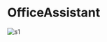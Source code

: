 # OfficeAssistant
![s1](https://user-images.githubusercontent.com/69616297/138559457-43a0764e-33b1-4078-aebc-28ee1f66d0bb.png)
